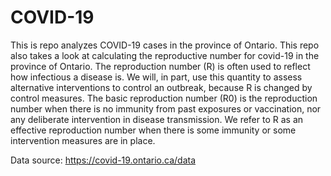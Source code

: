 # COVID-19
This is repo analyzes COVID-19 cases in the province of Ontario. This repo also takes a look at calculating the reproductive number for covid-19 in the province of Ontario. The reproduction number (R) is often used to reflect how infectious a disease is. We will, in part, use this quantity to assess alternative interventions to control an outbreak, because R is changed by control measures. The basic reproduction number (R0) is the reproduction number when there is no immunity from past exposures or vaccination, nor any deliberate intervention in disease transmission. We refer to R as an effective reproduction number when there is some immunity or some intervention measures are in place.

Data source: https://covid-19.ontario.ca/data

